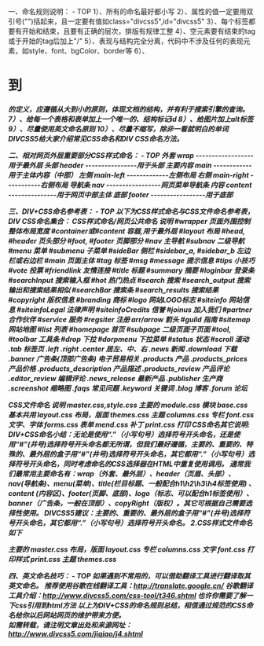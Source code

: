 一、命名规则说明：   -   TOP
1）、所有的命名最好都小写
2）、属性的值一定要用双引号("")括起来，且一定要有值如class="divcss5",id="divcss5"
3）、每个标签都要有开始和结束，且要有正确的层次，排版有规律工整
4）、空元素要有结束的tag或于开始的tag后加上"/"
5）、表现与结构完全分离，代码中不涉及任何的表现元素，如style、font、bgColor、border等
6）、<h1>到<h5>的定义，应遵循从大到小的原则，体现文档的结构，并有利于搜索引擎的查询。
7）、给每一个表格和表单加上一个唯一的、结构标记id
8）、给图片加上alt标签
9）、尽量使用英文命名原则
10）、尽量不缩写，除非一看就明白的单词
DIVCSS5给大家介绍常见CSS命名和DIV CSS命名方法。

二、相对网页外层重要部分CSS样式命名：  -   TOP
外套 wrap ------------------用于最外层
头部 header ----------------用于头部
主要内容 main ------------用于主体内容（中部）
左侧 main-left -------------左侧布局
右侧 main-right -----------右侧布局
导航条 nav -----------------网页菜单导航条
内容 content ---------------用于网页中部主体
底部 footer -----------------用于底部

三、DIV+CSS命名参考表：   -   TOP
以下为CSS样式命名与CSS文件命名参考表，DIV CSS命名集合：
CSS样式命名/网页公共命名	说明
#wrapper	页面外围控制整体布局宽度
#container或#content	容器,用于最外层
#layout	布局
#head, #header	页头部分
#foot, #footer	页脚部分
#nav	主导航
#subnav	二级导航
#menu	菜单
#submenu	子菜单
#sideBar	侧栏
#sidebar_a, #sidebar_b	左边栏或右边栏
#main	页面主体
#tag	标签
#msg #message	提示信息
#tips	小技巧
#vote	投票
#friendlink	友情连接
#title	标题
#summary	摘要
#loginbar	登录条
#searchInput	搜索输入框
#hot	热门热点
#search	搜索
#search_output	搜索输出和搜索结果相似
#searchBar	搜索条
#search_results	搜索结果
#copyright	版权信息
#branding	商标
#logo	网站LOGO标志
#siteinfo	网站信息
#siteinfoLegal	法律声明
#siteinfoCredits	信誉
#joinus	加入我们
#partner	合作伙伴
#service	服务
#regsiter	注册
arr/arrow	箭头
#guild	指南
#sitemap	网站地图
#list	列表
#homepage	首页
#subpage	二级页面子页面
#tool, #toolbar	工具条
#drop	下拉
#dorpmenu	下拉菜单
#status	状态
#scroll	滚动
.tab	标签页
.left .right .center	居左、中、右
.news	新闻
.download	下载
.banner	广告条(顶部广告条)
电子贸易相关
.products	产品
.products_prices	产品价格
.products_description	产品描述
.products_review	产品评论
.editor_review	编辑评论
.news_release	最新产品
.publisher	生产商
.screenshot	缩略图
.faqs	常见问题
.keyword	关键词
.blog	博客
.forum	论坛

CSS文件命名	说明
master.css,style.css	主要的
module.css	模块
base.css	基本共用
layout.css	布局，版面
themes.css	主题
columns.css	专栏
font.css	文字、字体
forms.css	表单
mend.css	补丁
print.css	打印
CSS命名其它说明:
DIV+CSS命名小结：无论是使用“.”（小写句号）选择符号开头命名，还是使用“#”(井号)选择符号开头命名都无所谓，但我们最好遵循，主要的、重要的、特殊的、最外层的盒子用“#”(井号)选择符号开头命名，其它都用“.”（小写句号）选择符号开头命名，同时考虑命名的CSS选择器在HTML中重复使用调用。
通常我们最常用主要命名有：wrap（外套、最外层）、header（页眉、头部）、nav(导航条)、menu(菜单)、title(栏目标题、一般配合h1\h2\h3\h4标签使用)
、content (内容区)、footer(页脚、底部)、logo（标志、可以配合h1标签使用）、banner（广告条，一般在顶部）、copyRight（版权）。其它可根据自己需要选择性使用。
DIVCSS5建议：主要的、重要的、最外层的盒子用“#”(井号)选择符号开头命名，其它都用“.”（小写句号）选择符号开头命名。
2.CSS样式文件命名如下 

主要的 master.css 
布局，版面 layout.css 
专栏 columns.css 
文字 font.css 
打印样式 print.css 
主题 themes.css

四、英文命名技巧：   -   TOP
如果遇到不常用的，可以借助翻译工具进行翻译取其英文命名。
推荐使用谷歌在线翻译工具：http://translate.google.cn/
谷歌翻译工具介绍：http://www.divcss5.com/css-tool/t346.shtml
也许你需要了解一下css引用到html方法
以上为DIV+CSS的命名规则总结，相信通过规范的CSS命名给你以后网站网页的维护带来方便。  
如需转载，请注明文章出处和来源网址：http://www.divcss5.com/jiqiao/j4.shtml


